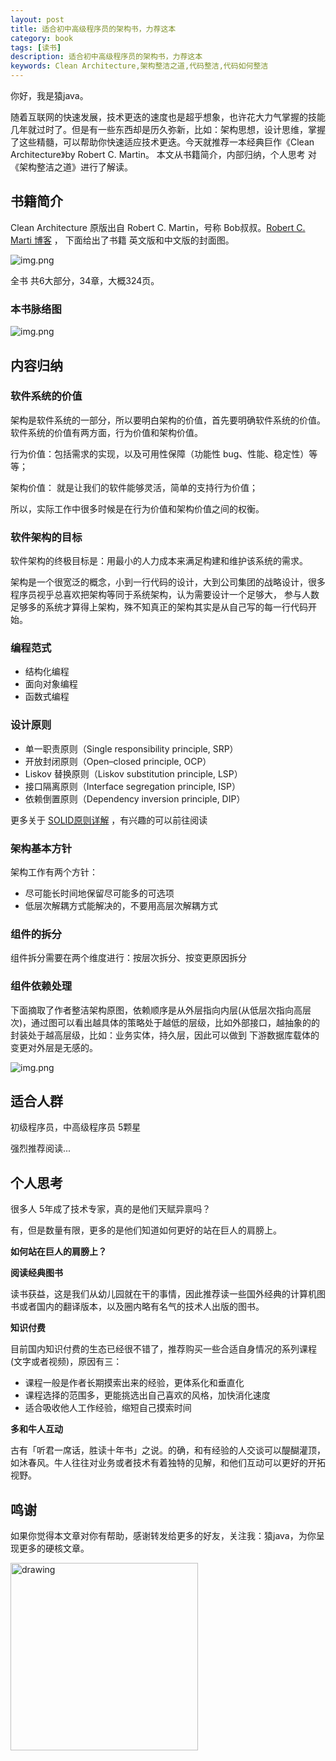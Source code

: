 ```yaml
---
layout: post
title: 适合初中高级程序员的架构书，力荐这本
category: book
tags: [读书]
description: 适合初中高级程序员的架构书，力荐这本
keywords: Clean Architecture,架构整洁之道,代码整洁,代码如何整洁
---
```


你好，我是猿java。

随着互联网的快速发展，技术更迭的速度也是超乎想象，也许花大力气掌握的技能几年就过时了。但是有一些东西却是历久弥新，比如：架构思想，设计思维，掌握了这些精髓，可以帮助你快速适应技术更迭。今天就推荐一本经典巨作《Clean Architecture》by Robert C. Martin。
本文从书籍简介，内部归纳，个人思考 对《架构整洁之道》进行了解读。


## 书籍简介

Clean Architecture 原版出自 Robert C. Martin，号称 Bob叔叔。[Robert C. Marti 博客](https://blog.cleancoder.com/uncle-bob/2012/08/13/the-clean-architecture.html) ，
下面给出了书籍 英文版和中文版的封面图。

![img.png](https://yuanjava.cn/assets/md/book/clean-arch.png)

全书 共6大部分，34章，大概324页。

### 本书脉络图

![img.png](https://yuanjava.cn/assets/md/book/clean-architecture.png)


## 内容归纳

### 软件系统的价值

架构是软件系统的一部分，所以要明白架构的价值，首先要明确软件系统的价值。软件系统的价值有两方面，行为价值和架构价值。

行为价值：包括需求的实现，以及可用性保障（功能性 bug、性能、稳定性）等等；

架构价值： 就是让我们的软件能够灵活，简单的支持行为价值；

所以，实际工作中很多时候是在行为价值和架构价值之间的权衡。

### 软件架构的目标

软件架构的终极目标是：用最小的人力成本来满足构建和维护该系统的需求。

架构是一个很宽泛的概念，小到一行代码的设计，大到公司集团的战略设计，很多程序员视乎总喜欢把架构等同于系统架构，认为需要设计一个足够大，
参与人数足够多的系统才算得上架构，殊不知真正的架构其实是从自己写的每一行代码开始。

### 编程范式

- 结构化编程
- 面向对象编程
- 函数式编程


### 设计原则

- 单一职责原则（Single responsibility principle, SRP）
- 开放封闭原则（Open–closed principle, OCP）
- Liskov 替换原则（Liskov substitution principle, LSP）
- 接口隔离原则（Interface segregation principle, ISP）
- 依赖倒置原则（Dependency inversion principle, DIP）

更多关于 [SOLID原则详解](https://www.yuanjava.cn/tags/solid/) ，有兴趣的可以前往阅读


### 架构基本方针

架构工作有两个方针：

- 尽可能长时间地保留尽可能多的可选项
- 低层次解耦方式能解决的，不要用高层次解耦方式

### 组件的拆分

组件拆分需要在两个维度进行：按层次拆分、按变更原因拆分

### 组件依赖处理

下面摘取了作者整洁架构原图，依赖顺序是从外层指向内层(从低层次指向高层次)，通过图可以看出越具体的策略处于越低的层级，比如外部接口，越抽象的的封装处于越高层级，比如：业务实体，持久层，因此可以做到
下游数据库载体的变更对外层是无感的。

![img.png](https://yuanjava.cn/assets/md/framework/relay.jpeg)



## 适合人群

初级程序员，中高级程序员  5颗星

强烈推荐阅读...

## 个人思考

很多人 5年成了技术专家，真的是他们天赋异禀吗？

有，但是数量有限，更多的是他们知道如何更好的站在巨人的肩膀上。

**如何站在巨人的肩膀上？**

**阅读经典图书**

读书获益，这是我们从幼儿园就在干的事情，因此推荐读一些国外经典的计算机图书或者国内的翻译版本，以及圈内略有名气的技术人出版的图书。

**知识付费**

目前国内知识付费的生态已经很不错了，推荐购买一些合适自身情况的系列课程(文字或者视频)，原因有三：
- 课程一般是作者长期摸索出来的经验，更体系化和垂直化
- 课程选择的范围多，更能挑选出自己喜欢的风格，加快消化速度
- 适合吸收他人工作经验，缩短自己摸索时间

**多和牛人互动**

古有「听君一席话，胜读十年书」之说。的确，和有经验的人交谈可以醍醐灌顶，如沐春风。牛人往往对业务或者技术有着独特的见解，和他们互动可以更好的开拓视野。



## 鸣谢
如果你觉得本文章对你有帮助，感谢转发给更多的好友，关注我：猿java，为你呈现更多的硬核文章。

<img src="https://yuanjava.cn/assets/img/pub.jpg" alt="drawing" style="width:300px;"/>

